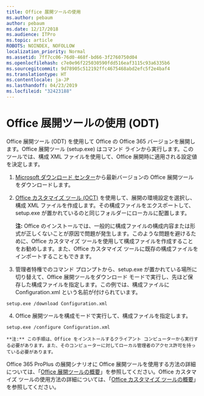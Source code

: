 ```yaml
---
title: Office 展開ツールの使用
ms.author: pebaum
author: pebaum
ms.date: 12/17/2018
ms.audience: ITPro
ms.topic: article
ROBOTS: NOINDEX, NOFOLLOW
localization_priority: Normal
ms.assetid: 7ff7cc06-76d0-468f-bd66-3f2760750d04
ms.openlocfilehash: c7e0e96f225030590fdd516eaf3115c93a6335b6
ms.sourcegitcommit: 9d78905c512192ffc4675468abd2efc5f2e4baf4
ms.translationtype: HT
ms.contentlocale: ja-JP
ms.lasthandoff: 04/23/2019
ms.locfileid: "32423188"
---
```

# <a name="using-the-office-deployment-tool-odt"></a>Office 展開ツールの使用 (ODT)

Office 展開ツール (ODT) を使用して Office の Office 365 バージョンを展開します。Office 展開ツール (setup.exe) はコマンド ラインから実行します。このツールでは、構成 XML ファイルを使用して、Office 展開時に適用される設定値を決定します。
  
1. [Microsoft ダウンロード センター](http://go.microsoft.com/fwlink/p/?LinkID=626065)から最新バージョンの Office 展開ツールをダウンロードします。
    
2. [Office カスタマイズ ツール (OCT)](https://config.office.com) を使用して、展開の環境設定を選択し、構成 XML ファイルを作成します。その構成ファイルをエクスポートして、setup.exe が置かれているのと同じフォルダーにローカルに配置します。 
    
    **注:** Office のインストールでは、一般的に構成ファイルの構成内容または形式が正しくないことが原因で問題が発生します。このような問題を避けるために、Office カスタマイズ ツールを使用して構成ファイルを作成することをお勧めします。また、Office カスタマイズ ツールに既存の構成ファイルをインポートすることもできます。 
    
3. 管理者特権でのコマンド プロンプトから、setup.exe が置かれている場所に切り替えて、Office 展開ツールをダウンロード モードで実行し、先ほど保存した構成ファイルを指定します。この例では、構成ファイルに Configuration.xml という名前が付けられています。
    
  ```
  setup.exe /download Configuration.xml  
  ```

4. Office 展開ツールを構成モードで実行して、構成ファイルを指定します。
    
  ```
  setup.exe /configure Configuration.xml
  ```

    **注:** この手順は、Office をインストールするクライアント コンピューターから実行する必要があります。また、そのコンピューターに対してローカル管理者のアクセス許可を持っている必要があります。 
    
Office 365 ProPlus の展開シナリオに Office 展開ツールを使用する方法の詳細については、「[Office 展開ツールの概要](https://docs.microsoft.com/deployoffice/overview-of-the-office-2016-deployment-tool)」を参照してください。Office カスタマイズ ツールの使用方法の詳細については、「[Office カスタマイズ ツールの概要](https://docs.microsoft.com/DeployOffice/overview-of-the-office-customization-tool-for-click-to-run)」を参照してください。
  


